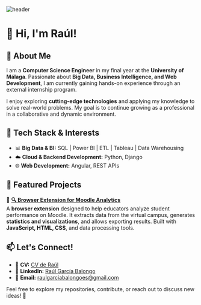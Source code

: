 ![header](https://capsule-render.vercel.app/api?type=venom&height=300&color=647F57&text=Raúl%20García%20Balongo&desc=Computer%20Science%20Engineer&animation=fadeIn&fontColor=2E4A28)
# 👋 Hi, I'm Raúl!

## 👋 About Me  
I am a **Computer Science Engineer** in my final year at the **University of Málaga**. Passionate about **Big Data, Business Intelligence, and Web Development**, I am currently gaining hands-on experience through an external internship program.  

I enjoy exploring **cutting-edge technologies** and applying my knowledge to solve real-world problems. My goal is to continue growing as a professional in a collaborative and dynamic environment.  

## 🔧 Tech Stack & Interests  
- 📊 **Big Data & BI:** SQL | Power BI | ETL | Tableau | Data Warehousing  
- ☁️ **Cloud & Backend Development:** Python, Django
- 🌐 **Web Development:** Angular, REST APIs

## 📂 Featured Projects  
🔹 **[🔍 Browser Extension for Moodle Analytics](#)**  
A **browser extension** designed to help educators analyze student performance on Moodle. It extracts data from the virtual campus, generates **statistics and visualizations**, and allows exporting results. Built with **JavaScript, HTML, CSS**, and data processing tools.  

## 📫 Let's Connect!  
- 💼 **CV:** [CV de Raúl](https://raulgb4.github.io/curriculum-vitae)  
- 💼 **LinkedIn:** [Raúl García Balongo](https://www.linkedin.com/in/raúl-garcía-balongo-865948350)  
- 📧 **Email:** raulgarciabalongoes@gmail.com  

Feel free to explore my repositories, contribute, or reach out to discuss new ideas! 🚀
